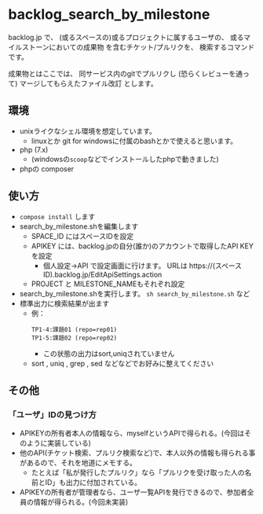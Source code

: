 # backlog_search_by_milestone

backlog.jp で、
(或るスペースの)或るプロジェクトに属するユーザの、
或るマイルストーンにおいての成果物
を含むチケット/プルリクを、
検索するコマンドです。

成果物とはここでは、
同サービス内のgitでプルリクし
(恐らくレビューを通って)
マージしてもらえたファイル改訂
とします。

## 環境

* unixライクなシェル環境を想定しています。
    * linuxとか git for windowsに付属のbashとかで使えると思います。
* php (7.x)
    * (windowsの`scoop`などでインストールしたphpで動きました)
* phpの composer


## 使い方

* `compose install` します
* search_by_milestone.shを編集します
    * SPACE_ID にはスペースIDを設定
    * APIKEY には、backlog.jpの自分(誰か)のアカウントで取得したAPI KEYを設定
        * 個人設定→API で設定画面に行けます。
            URLは https://(スペースID).backlog.jp/EditApiSettings.action
    * PROJECT と MILESTONE_NAMEもそれぞれ設定
* search_by_milestone.shを実行します。 `sh search_by_milestone.sh` など
* 標準出力に検索結果が出ます
    * 例：
        ```
        TP1-4:課題01 (repo=rep01)
        TP1-5:課題02 (repo=rep02)
        ```
       * この状態の出力はsort,uniqされていません
    * sort , uniq , grep , sed などなどでお好みに整えてください
    
## その他

### 「ユーザ」IDの見つけ方

* APIKEYの所有者本人の情報なら、myselfというAPIで得られる。(今回はそのように実装している)
* 他のAPI(チケット検索、プルリク検索など)で、本人以外の情報も得られる事があるので、それを地道にメモする。
    * たとえば「私が発行したプルリク」なら「プルリクを受け取った人の名前とID」も出力に付加されている。
* APIKEYの所有者が管理者なら、ユーザ一覧APIを発行できるので、参加者全員の情報が得られる。(今回未実装)

